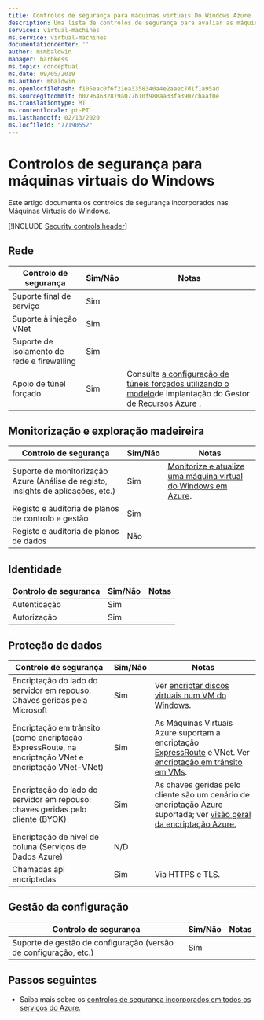 ```yaml
---
title: Controlos de segurança para máquinas virtuais Do Windows Azure
description: Uma lista de controlos de segurança para avaliar as máquinas virtuais do Azure Windows
services: virtual-machines
ms.service: virtual-machines
documentationcenter: ''
author: msmbaldwin
manager: barbkess
ms.topic: conceptual
ms.date: 09/05/2019
ms.author: mbaldwin
ms.openlocfilehash: f105eac0f6f21ea3358340a4e2aaec7d1f1a95ad
ms.sourcegitcommit: b07964632879a077b10f988aa33fa3907cbaaf0e
ms.translationtype: MT
ms.contentlocale: pt-PT
ms.lasthandoff: 02/13/2020
ms.locfileid: "77190552"
---
```

# <a name="security-controls-for-windows-virtual-machines"></a>Controlos de segurança para máquinas virtuais do Windows

Este artigo documenta os controlos de segurança incorporados nas Máquinas Virtuais do Windows.

[!INCLUDE [Security controls header](../../../includes/security-controls-header.md)]

## <a name="network"></a>Rede

| Controlo de segurança | Sim/Não | Notas |
|---|---|--|
| Suporte final de serviço| Sim | |
| Suporte à injeção VNet| Sim | |
| Suporte de isolamento de rede e firewalling| Sim |  |
| Apoio de túnel forçado| Sim | Consulte [a configuração de túneis forçados utilizando o modelo](/azure/vpn-gateway/vpn-gateway-forced-tunneling-rm)de implantação do Gestor de Recursos Azure . |

## <a name="monitoring--logging"></a>Monitorização e exploração madeireira

| Controlo de segurança | Sim/Não | Notas|
|---|---|--|
| Suporte de monitorização Azure (Análise de registo, insights de aplicações, etc.)| Sim | [Monitorize e atualize uma máquina virtual do Windows em Azure](tutorial-monitoring.md). |
| Registo e auditoria de planos de controlo e gestão| Sim |  |
| Registo e auditoria de planos de dados | Não |  |

## <a name="identity"></a>Identidade

| Controlo de segurança | Sim/Não | Notas|
|---|---|--|
| Autenticação| Sim |  |
| Autorização| Sim |  |

## <a name="data-protection"></a>Proteção de dados

| Controlo de segurança | Sim/Não | Notas |
|---|---|--|
| Encriptação do lado do servidor em repouso: Chaves geridas pela Microsoft | Sim | Ver [encriptar discos virtuais num VM do Windows](/azure/virtual-machines/windows/encrypt-disks). |
| Encriptação em trânsito (como encriptação ExpressRoute, na encriptação VNet e encriptação VNet-VNet)| Sim | As Máquinas Virtuais Azure suportam a encriptação [ExpressRoute](/azure/expressroute) e VNet. Ver [encriptação em trânsito em VMs](/azure/security/security-azure-encryption-overview#in-transit-encryption-in-vms). |
| Encriptação do lado do servidor em repouso: chaves geridas pelo cliente (BYOK) | Sim | As chaves geridas pelo cliente são um cenário de encriptação Azure suportada; ver [visão geral da encriptação Azure.](/azure/security/security-azure-encryption-overview#in-transit-encryption-in-vms)|
| Encriptação de nível de coluna (Serviços de Dados Azure)| N/D | |
| Chamadas api encriptadas| Sim | Via HTTPS e TLS. |



## <a name="configuration-management"></a>Gestão da configuração

| Controlo de segurança | Sim/Não | Notas|
|---|---|--|
| Suporte de gestão de configuração (versão de configuração, etc.)| Sim |  | 

## <a name="next-steps"></a>Passos seguintes

- Saiba mais sobre os [controlos de segurança incorporados em todos os serviços do Azure.](../../security/fundamentals/security-controls.md)
